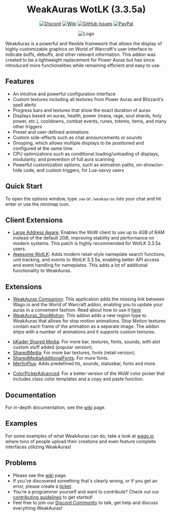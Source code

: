 <div align="center">

# WeakAuras WotLK (3.3.5a)

[![Discord](https://img.shields.io/discord/259362419372064778?style=flat&logo=discord&label=Discord)](https://discord.gg/UXSc7nt) [![Wiki](https://img.shields.io/badge/wiki-grey?style=flat&logo=github)](https://github.com/NoM0Re/WeakAuras-WotLK/wiki) [![GitHub Issues](https://img.shields.io/github/issues/NoM0Re/WeakAuras-WotLK)](https://github.com/NoM0Re/WeakAuras-WotLK/issues) [![PayPal](https://img.shields.io/badge/Buy_me_a_coffee-100000?style=flat&logo=PayPal&logoColor=white&labelColor=3b7bbf&color=grey)](https://streamelements.com/nom0ree/tip)

![Logo](https://i.imgur.com/wwbxeCG.jpeg)
</div>

WeakAuras is a powerful and flexible framework that allows the display of highly customizable graphics on World of Warcraft's user interface to indicate buffs, debuffs, and other relevant information. This addon was created to be a lightweight replacement for Power Auras but has since introduced more functionalities while remaining efficient and easy to use.

## Features

* An intuitive and powerful configuration interface
* Custom textures including all textures from Power Auras and Blizzard's spell alerts
* Progress bars and textures that show the exact duration of auras
* Displays based on auras, health, power (mana, rage, soul shards, holy power, etc.), cooldowns, combat events, runes, totems, items, and many other triggers
* Preset and user-defined animations
* Custom side-effects such as chat announcements or sounds
* Grouping, which allows multiple displays to be positioned and configured at the same time
* CPU optimizations such as conditional loading/unloading of displays, modularity, and prevention of full aura scanning
* Powerful customization options, such as animation paths, on-show/on-hide code, and custom triggers, for Lua-savvy users

## Quick Start

To open the options window, type `/wa` or `/weakauras` into your chat and hit enter or use the minimap icon.

## Client Extensions
* [Large Address Aware](https://github.com/NoM0Re/WeakAuras-WotLK/wiki/Large-Address-Aware): Enables the WoW client to use up to 4GB of RAM instead of the default 2GB, improving stability and performance on modern systems. This patch is highly recommended for WotLK 3.3.5a users.
* [Awesome WotLK](https://github.com/NoM0Re/WeakAuras-WotLK/wiki/awesome_wotlk): Adds modern retail-style nameplate search functions, unit tracking, and events to WotLK 3.3.5a, enabling better API access and event handling for nameplates. This adds a lot of additional functionality to WeakAuras.

## Extensions

* [WeakAuras Companion](https://weakauras.wtf): This application adds the missing link between Wago.io and the World of Warcraft addon, enabling you to update your auras in a convenient fashion. Read about how to use it [here](https://github.com/NoM0Re/WeakAuras-WotLK/wiki/WeakAuras-Companion)
* [WeakAuras_StopMotion](https://www.curseforge.com/wow/addons/weakauras-stop-motion): This addon adds a new region type to WeakAuras that allows for stop motion animations. Stop Motion textures contain each frame of the animation as a separate image. The addon ships with a number of animations and it supports custom textures.
- [bKader Shared Media](https://github.com/bkader/SharedMedia): For more bar, textures, fonts, sounds, with alot custom stuff added (popular version).
- [SharedMedia](https://github.com/NoM0Re/SharedMedia): For more bar textures, fonts (retail version).
- [SharedMediaAdditionalFonts](https://github.com/NoM0Re/SharedMediaAdditionalFonts): For more fonts.
- [MerfinPlus](https://drive.google.com/file/d/1xDCpDpStRbXdSBKYOeZHpYBt_dRDqb3g/view?usp=sharing): Adds predefined tts, sounds, statusbar, fonts and more.
* [ColorPickerAdvanced](https://drive.google.com/file/d/1ymNYizWp2TxIS1a6hLg7bT9YoJ3E-8Na/view?usp=sharing): For a better version of the WoW color picker that includes class color templates and a copy and paste function.

## Documentation

For in-depth documentation, see the [wiki](https://github.com/NoM0Re/WeakAuras-WotLK/wiki) page.

## Examples

For some examples of what WeakAuras can do, take a look at [wago.io](https://wago.io/search/imports/wow/all?q=3.3.5) where tons of people upload their creations and even feature complete interfaces utilizing WeakAuras!

## Problems

* Please see the [wiki](https://github.com/NoM0Re/WeakAuras-WotLK/wiki) page.
* If you've discovered something that's clearly wrong, or if you get an error, please create a [ticket](https://github.com/NoM0Re/WeakAuras-WotLK/issues).
* You're a programmer yourself and want to contribute? Check out our [contributing guidelines](CONTRIBUTING.md) to get started!
* Feel free to join our [Discord Community](https://discord.gg/UXSc7nt) to talk, get help and discuss everything WeakAuras!


